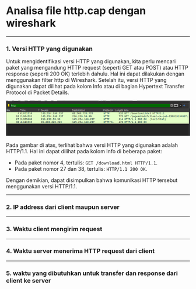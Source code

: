 # Analisa file http.cap dengan wireshark

---

### 1. Versi HTTP yang digunakan

Untuk mengidentifikasi versi HTTP yang digunakan, kita perlu mencari paket yang mengandung HTTP request (seperti GET atau POST) atau HTTP response (seperti 200 OK) terlebih dahulu. Hal ini dapat dilakukan dengan menggunakan filter http di Wireshark. Setelah itu, versi HTTP yang digunakan dapat dilihat pada kolom Info atau di bagian Hypertext Transfer Protocol di Packet Details.

![Versi HTTP](./image/versi-http.png)

Pada gambar di atas, terlihat bahwa versi HTTP yang digunakan adalah HTTP/1.1. Hal ini dapat dilihat pada kolom Info di beberapa paket:

- Pada paket nomor 4, tertulis: `GET /download.html HTTP/1.1`.
- Pada paket nomor 27 dan 38, tertulis: `HTTP/1.1 200 OK`.

Dengan demikian, dapat disimpulkan bahwa komunikasi HTTP tersebut menggunakan versi HTTP/1.1.

---

### 2. IP address dari client maupun server

---

### 3. Waktu client mengirim request

---

### 4. Waktu server menerima HTTP request dari client

---

### 5. waktu yang dibutuhkan untuk transfer dan response dari client ke server
